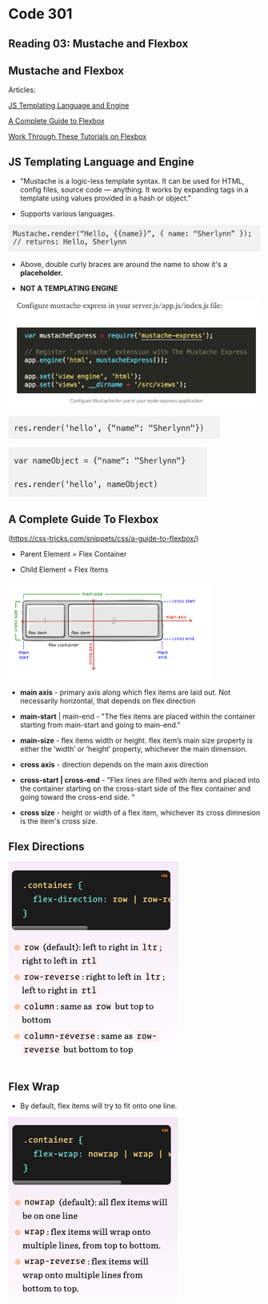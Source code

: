 # Code 301
## Reading 03: Mustache and Flexbox


## Mustache and Flexbox

Articles:

[JS Templating Language and Engine](https://1sherlynn.medium.com/javascript-templating-language-and-engine-mustache-js-with-node-and-express-f4c2530e73b2)

[A Complete Guide to Flexbox](https://css-tricks.com/snippets/css/a-guide-to-flexbox/)

[Work Through These Tutorials on Flexbox](https://flexboxfroggy.com/)


## JS Templating Language and Engine

- "Mustache is a logic-less template syntax. It can be used for HTML, config files, source code — anything. It works by expanding tags in a template using values provided in a hash or object."

- Supports various languages.

![](2021-02-17-08-30-05.png)


- Above, double curly braces are around the name to show it's a **placeholder.**

- **NOT A TEMPLATING ENGINE**

![](2021-02-17-08-35-05.png)

![](2021-02-17-08-38-33.png)

![](2021-02-17-08-39-03.png)


## A Complete Guide To Flexbox
(https://css-tricks.com/snippets/css/a-guide-to-flexbox/)


- Parent Element = Flex Container

- Child Element = Flex Items

![](2021-02-17-08-42-39.png)

- **main axis** - primary axis along which flex items are laid out. Not necessarily horizontal, that depends on flex direction

- **main-start** | main-end - "The flex items are placed within the container starting from main-start and going to main-end." 

- **main-size** - flex items width or height. flex item’s main size property is either the ‘width’ or ‘height’ property, whichever the main dimension.

- **cross axis** - direction depends on the main axis direction

- **cross-start | cross-end** - "Flex lines are filled with items and placed into the container starting on the cross-start side of the flex container and going toward the cross-end side.
"

- **cross size** - height or width of a flex item, whichever its cross dimnesion is the item's cross size.


## Flex Directions

![](2021-02-17-08-49-24.png)

## Flex Wrap

- By default, flex items will try to fit onto one line.

![](2021-02-17-08-50-09.png)

